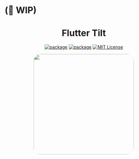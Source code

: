 # (🚧 WIP)

<h1 align="center"> 
  Flutter Tilt
</h1>

<p align="center">
  <a target="_blank" href="https://pub.dev/packages/flutter_tilt"><img alt="package" src="https://img.shields.io/pub/v/flutter_tilt?color=3e4663&include_prereleases&label=stable&logo=dart"/></a>
  <a target="_blank" href="https://pub.dev/packages/flutter_tilt"><img alt="package" src="https://img.shields.io/pub/v/flutter_tilt?color=3e4663&include_prereleases&label=dev&logo=dart"/></a>
  <a target="_blank" href="https://github.com/AmosHuKe/flutter_tilt/blob/main/LICENSE"><img alt="MIT License" src="https://img.shields.io/badge/license-MIT-green"/></a>
</p>

<div align="center">
  <img src="https://github.com/AmosHuKe/flutter_tilt/blob/main/.README/preview.gif?raw=true" width="320px" style="border-radius: 20px;" />
</div>

